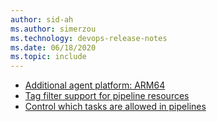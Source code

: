 ```yaml
---
author: sid-ah
ms.author: simerzou
ms.technology: devops-release-notes
ms.date: 06/18/2020
ms.topic: include
---
```


- [Additional agent platform: ARM64](#additional-agent-platform:-arm64)
- [Tag filter support for pipeline resources](#tag-filter-support-for-pipeline-resources)
- [Control which tasks are allowed in pipelines](#control-which-tasks-are-allowed-in-pipelines)